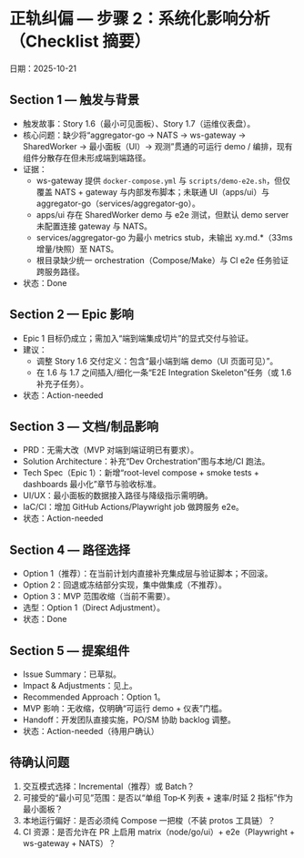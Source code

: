 # 正轨纠偏 — 步骤 2：系统化影响分析（Checklist 摘要）

日期：2025-10-21

## Section 1 — 触发与背景
- 触发故事：Story 1.6（最小可见面板）、Story 1.7（运维仪表盘）。
- 核心问题：缺少将“aggregator-go → NATS → ws-gateway → SharedWorker → 最小面板（UI）→ 观测”贯通的可运行 demo / 编排，现有组件分散存在但未形成端到端路径。
- 证据：
  - ws-gateway 提供 `docker-compose.yml` 与 `scripts/demo-e2e.sh`，但仅覆盖 NATS + gateway 与内部发布脚本；未联通 UI（apps/ui）与 aggregator-go（services/aggregator-go）。
  - apps/ui 存在 SharedWorker demo 与 e2e 测试，但默认 demo server 未配置连接 gateway 与 NATS。
  - services/aggregator-go 为最小 metrics stub，未输出 xy.md.*（33ms 增量/快照）至 NATS。
  - 根目录缺少统一 orchestration（Compose/Make）与 CI e2e 任务验证跨服务路径。
- 状态：Done

## Section 2 — Epic 影响
- Epic 1 目标仍成立；需加入“端到端集成切片”的显式交付与验证。
- 建议：
  - 调整 Story 1.6 交付定义：包含“最小端到端 demo（UI 页面可见）”。
  - 在 1.6 与 1.7 之间插入/细化一条“E2E Integration Skeleton”任务（或 1.6 补充子任务）。
- 状态：Action-needed

## Section 3 — 文档/制品影响
- PRD：无需大改（MVP 对端到端证明已有要求）。
- Solution Architecture：补充“Dev Orchestration”图与本地/CI 跑法。
- Tech Spec（Epic 1）：新增“root-level compose + smoke tests + dashboards 最小化”章节与验收标准。
- UI/UX：最小面板的数据接入路径与降级指示需明确。
- IaC/CI：增加 GitHub Actions/Playwright job 做跨服务 e2e。
- 状态：Action-needed

## Section 4 — 路径选择
- Option 1（推荐）：在当前计划内直接补充集成层与验证脚本；不回滚。
- Option 2：回退或冻结部分实现，集中做集成（不推荐）。
- Option 3：MVP 范围收缩（当前不需要）。
- 选型：Option 1（Direct Adjustment）。
- 状态：Done

## Section 5 — 提案组件
- Issue Summary：已草拟。
- Impact & Adjustments：见上。
- Recommended Approach：Option 1。
- MVP 影响：无收缩，仅明确“可运行 demo + 仪表”门槛。
- Handoff：开发团队直接实施，PO/SM 协助 backlog 调整。
- 状态：Action-needed（待用户确认）

## 待确认问题
1) 交互模式选择：Incremental（推荐）或 Batch？
2) 可接受的“最小可见”范围：是否以“单组 Top‑K 列表 + 速率/时延 2 指标”作为最小面板？
3) 本地运行偏好：是否必须纯 Compose 一把梭（不装 protos 工具链）？
4) CI 资源：是否允许在 PR 上启用 matrix（node/go/ui）+ e2e（Playwright + ws-gateway + NATS）？

